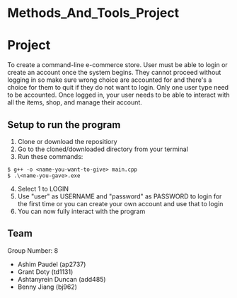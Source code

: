 # Methods_And_Tools_Project

# Project

To create a command-line e-commerce store. 
User must be able to login or create an account once the system begins. They cannot proceed without logging in so make sure wrong choice are accounted for and there's a choice for them to quit if they do not want to login. Only one user type need to be accounted.
Once logged in, your user needs to be able to interact with all the items, shop, and manage their account.

## Setup to run the program
1. Clone or download the repositiory
2. Go to the cloned/downloaded directory from your terminal
3. Run these commands:
~~~
$ g++ -o <name-you-want-to-give> main.cpp
$ .\<name-you-gave>.exe
~~~
4. Select 1 to LOGIN
5. Use "user" as USERNAME and "password" as PASSWORD to login for the first time or you can create your own account and use that to login
6. You can now fully interact with the program

## Team
Group Number: 8 
- Ashim Paudel (ap2737)
- Grant Doty (td1131)
- Ashtanyrein Duncan (add485)
- Benny Jiang (bj962)
